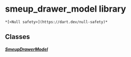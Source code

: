 


# smeup_drawer_model library






    *[<Null safety>](https://dart.dev/null-safety)*





## Classes

##### [SmeupDrawerModel](../smeup_models_widgets_smeup_drawer_model/SmeupDrawerModel-class.md)



 















